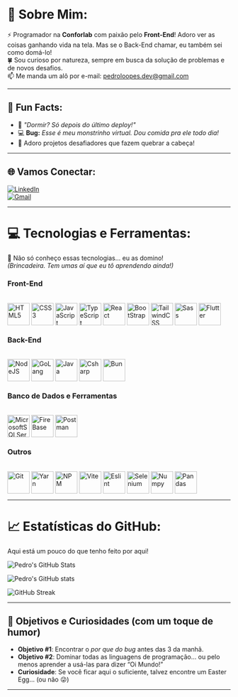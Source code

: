 # 🌟 Sobre Mim:
⚡️ Programador na **Conforlab** com paixão pelo **Front-End**! Adoro ver as coisas ganhando vida na tela. Mas se o Back-End chamar, eu também sei como domá-lo!  
🍀 Sou curioso por natureza, sempre em busca da solução de problemas e de novos desafios.  
📫 Me manda um alô por e-mail: [pedroloopes.dev@gmail.com](mailto:pedroloopes.dev@gmail.com)  

---

## 🎉 Fun Facts:
- 🚀 *"Dormir? Só depois do último deploy!"*
- 💻 **Bug:** *Esse é meu monstrinho virtual. Dou comida pra ele todo dia!*
- 🧩 Adoro projetos desafiadores que fazem quebrar a cabeça!

---

## 🌐 Vamos Conectar:
[![LinkedIn](https://img.shields.io/badge/LinkedIn-0077B5?style=for-the-badge&logo=linkedin&logoColor=white)](https://www.linkedin.com/in/devpedroloopes/)  
[![Gmail](https://img.shields.io/badge/Gmail-333333?style=for-the-badge&logo=gmail&logoColor=red)](mailto:pedroloopes.dev@gmail.com)  

---

# 💻 Tecnologias e Ferramentas:
💪 Não só conheço essas tecnologias... eu as domino!  
*(Brincadeira. Tem umas aí que eu tô aprendendo ainda!)*  

### Front-End
<div style="display: inline_block; gap: 20px;"><br>
  <img align="center" alt="HTML5" height="50" width="50" src="https://cdn.jsdelivr.net/gh/devicons/devicon/icons/html5/html5-original-wordmark.svg" />
  <img align="center" alt="CSS3" height="50" width="50" src="https://cdn.jsdelivr.net/gh/devicons/devicon/icons/css3/css3-original-wordmark.svg" />
  <img align="center" alt="JavaScript" height="50" width="50" src="https://cdn.jsdelivr.net/gh/devicons/devicon/icons/javascript/javascript-original.svg"/>
  <img align="center" alt="TypeScript" height="50" width="50" src="https://cdn.jsdelivr.net/gh/devicons/devicon/icons/typescript/typescript-original.svg"/>
  <img align="center" alt="React" height="50" width="50" src="https://cdn.jsdelivr.net/gh/devicons/devicon/icons/react/react-original-wordmark.svg">
  <img align="center" alt="BootStrap" height="50" width="50" src="https://cdn.jsdelivr.net/gh/devicons/devicon/icons/bootstrap/bootstrap-original-wordmark.svg" />
  <img align="center" alt="TailwindCSS" height="50" width="50" src="https://cdn.jsdelivr.net/gh/devicons/devicon@latest/icons/tailwindcss/tailwindcss-original.svg">
  <img align="center" alt="Sass" height="50" width="50" src="https://cdn.jsdelivr.net/gh/devicons/devicon/icons/sass/sass-original.svg"/>
  <img align="center" alt="Flutter" height="50" width="50" src="https://cdn.jsdelivr.net/gh/devicons/devicon/icons/flutter/flutter-original.svg">
</div>

### Back-End
<div style="display: inline_block; gap: 20px;"><br>
  <img align="center" alt="NodeJS" height="50" width="50" src="https://cdn.jsdelivr.net/gh/devicons/devicon/icons/nodejs/nodejs-original-wordmark.svg">
  <img align="center" alt="GoLang" height="50" width="50" src="https://cdn.jsdelivr.net/gh/devicons/devicon/icons/go/go-original-wordmark.svg">
  <img align="center" alt="Java" height="50" width="50" src="https://cdn.jsdelivr.net/gh/devicons/devicon/icons/java/java-original.svg" />
  <img align="center" alt="Csharp" height="50" width="50" src="https://cdn.jsdelivr.net/gh/devicons/devicon/icons/csharp/csharp-original.svg">
  <img align="center" alt="Bun" height="50" width="50" src="https://cdn.jsdelivr.net/gh/devicons/devicon/icons/bun/bun-original.svg">
</div>

### Banco de Dados e Ferramentas
<div style="display: inline_block; gap: 20px;"><br>
  <img align="center" alt="MicrosoftSQLServer" height="50" width="50" src="https://cdn.jsdelivr.net/gh/devicons/devicon/icons/microsoftsqlserver/microsoftsqlserver-original.svg">
  <img align="center" alt="FireBase" height="50" width="50" src="https://cdn.jsdelivr.net/gh/devicons/devicon/icons/firebase/firebase-plain-wordmark.svg">
  <img align="center" alt="Postman" height="50" width="50" src="https://cdn.jsdelivr.net/gh/devicons/devicon@latest/icons/postman/postman-original.svg">
</div>

### Outros
<div style="display: inline_block; gap: 20px;"><br>
  <img align="center" alt="Git" height="50" width="50" src="https://cdn.jsdelivr.net/gh/devicons/devicon/icons/git/git-original.svg" />
  <img align="center" alt="Yarn" height="50" width="50" src="https://cdn.jsdelivr.net/gh/devicons/devicon/icons/yarn/yarn-original.svg">
  <img align="center" alt="NPM" height="50" width="50" src="https://cdn.jsdelivr.net/gh/devicons/devicon/icons/npm/npm-original-wordmark.svg">
  <img align="center" alt="Vite" height="50" width="50" src="https://cdn.jsdelivr.net/gh/devicons/devicon/icons/vite/vite-original-wordmark.svg">
  <img align="center" alt="Eslint" height="50" width="50" src="https://cdn.jsdelivr.net/gh/devicons/devicon/icons/eslint/eslint-original-wordmark.svg">
  <img align="center" alt="Selenium" height="50" width="50" src="https://cdn.jsdelivr.net/gh/devicons/devicon/icons/selenium/selenium-original.svg">
  <img align="center" alt="Numpy" height="50" width="50" src="https://cdn.jsdelivr.net/gh/devicons/devicon/icons/numpy/numpy-original.svg">
  <img align="center" alt="Pandas" height="50" width="50" src="https://cdn.jsdelivr.net/gh/devicons/devicon/icons/pandas/pandas-original-wordmark.svg">
</div>

---

# 📈 Estatísticas do GitHub:
Aqui está um pouco do que tenho feito por aqui!

![Pedro's GitHub Stats](https://github-readme-stats.vercel.app/api/top-langs/?username=devpedroloopes&theme=radical&hide_border=false&include_all_commits=true&count_private=true&layout=compact)

![Pedro's GitHub stats](https://github-readme-stats.vercel.app/api?username=devpedroloopes&show_icons=true&theme=gotham)

![GitHub Streak](https://github-readme-streak-stats.herokuapp.com/?user=devpedroloopes&theme=gotham)

---

## 🎯 Objetivos e Curiosidades (com um toque de humor)
- **Objetivo #1**: Encontrar o *por que do bug* antes das 3 da manhã.  
- **Objetivo #2**: Dominar todas as linguagens de programação... ou pelo menos aprender a usá-las para dizer “Oi Mundo!”  
- **Curiosidade**: Se você ficar aqui o suficiente, talvez encontre um Easter Egg... (ou não 😜)  

---

